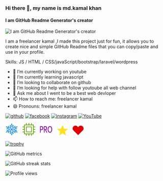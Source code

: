 ### Hi there 👋, my name is md.kamal khan
#### I am GitHub Readme Generator's creator
![I am GitHub Readme Generator's creator](https://scontent.frjh5-1.fna.fbcdn.net/v/t1.6435-9/102940409_2661617464126752_2844178264647695728_n.jpg?_nc_cat=110&ccb=1-7&_nc_sid=e3f864&_nc_eui2=AeHcGZr9YWrSIBHv896cPsB0FnOBlS_Y-EEWc4GVL9j4Qaw1ko-hEZmldLd7ek-2ZfPLUVKrGPPlJ7t5kDhO8LWa&_nc_ohc=H2JkY-3oA0EAX-gpPrb&_nc_ht=scontent.frjh5-1.fna&oh=00_AfAfxnP8NOrAh0iE971RtKuz7vjihzOqgcsFywPACyqf0w&oe=639FF19C)

 I am a freelancer kamal ,I made this project just for fun, it allows you to create nice and simple GitHub Readme files that you can copy/paste and use in your profile.

Skills:   JS / HTML / CSS/javaScript/bootstrap/laravel/wordpress

- 🔭 I’m currently working on youtube  
- 🌱 I’m currently learning javascript 
- 👯 I’m looking to collaborate on github 
- 🤔 I’m looking for help with follow youtoube all web channel 
- 💬 Ask me about I went to be a best web devloper 
- 📫 How to reach me: freelancer kamal 
- 😄 Pronouns: freelancer kamal 


[<img src='https://cdn.jsdelivr.net/npm/simple-icons@3.0.1/icons/github.svg' alt='github' height='40'>](https://github.com/https://github.com/settings/profile)  [<img src='https://cdn.jsdelivr.net/npm/simple-icons@3.0.1/icons/facebook.svg' alt='facebook' height='40'>](https://www.facebook.com/https://www.facebook.com/mdkamal.khan.790/)  [<img src='https://cdn.jsdelivr.net/npm/simple-icons@3.0.1/icons/instagram.svg' alt='instagram' height='40'>](https://www.instagram.com/https://www.instagram.com/mdkamal.khan.790//)  [<img src='https://cdn.jsdelivr.net/npm/simple-icons@3.0.1/icons/youtube.svg' alt='YouTube' height='40'>](https://www.youtube.com/channel/https://www.youtube.com/channel/UC1VMV5QVHMIU_sy2luGG-Uw)  

<a href='https://archiveprogram.github.com/'><img src='https://raw.githubusercontent.com/acervenky/animated-github-badges/master/assets/acbadge.gif' width='40' height='40'></a> <a href='https://docs.github.com/en/developers'><img src='https://raw.githubusercontent.com/acervenky/animated-github-badges/master/assets/devbadge.gif' width='40' height='40'></a> <a href='https://github.com/pricing'><img src='https://raw.githubusercontent.com/acervenky/animated-github-badges/master/assets/pro.gif' width='40' height='40'></a> <a href='https://stars.github.com/'><img src='https://raw.githubusercontent.com/acervenky/animated-github-badges/master/assets/starbadge.gif' width='35' height='35'></a> <a href='https://docs.github.com/en/github/supporting-the-open-source-community-with-github-sponsors'><img src='https://raw.githubusercontent.com/acervenky/animated-github-badges/master/assets/sponsorbadge.gif' width='35' height='35'></a> 

[![trophy](https://github-profile-trophy.vercel.app/?username=https://github.com/settings/profile)](https://github.com/ryo-ma/github-profile-trophy)

![GitHub metrics](https://metrics.lecoq.io/https://github.com/settings/profile)  

![GitHub streak stats](https://github-readme-streak-stats.herokuapp.com/?user=https://github.com/settings/profile)  

![Profile views](https://gpvc.arturio.dev/https://github.com/settings/profile)  
